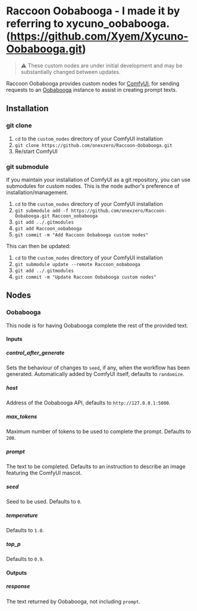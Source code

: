 # Raccoon Oobabooga - I made it by referring to xycuno_oobabooga.(https://github.com/Xyem/Xycuno-Oobabooga.git)

> :warning: These custom nodes are under initial development and may be
> substantially changed between updates.

Raccoon Oobabooga provides custom nodes for
[ComfyUI](https://github.com/comfyanonymous/ComfyUI), for sending requests to
an [Oobabooga](https://github.com/oobabooga/text-generation-webui) instance to
assist in creating prompt texts.

## Installation

### git clone

1. `cd` to the `custom_nodes` directory of your ComfyUI installation
2. `git clone https://github.com/onexzero/Raccoon-Oobabooga.git`
3. Re/start ComfyUI

### git submodule

If you maintain your installation of ComfyUI as a git repository, you can use
submodules for custom nodes. This is the node author's preference of
installation/management.

1. `cd` to the `custom_nodes` directory of your ComfyUI installation
2. `git submodule add -f https://github.com/onexzero/Raccoon-Oobabooga.git Raccoon_oobabooga`
3. `git add ../.gitmodules`
4. `git add Raccoon_oobabooga`
5. `git commit -m "Add Raccoon Oobabooga custom nodes"`

This can then be updated:
 
1. `cd` to the `custom_nodes` directory of your ComfyUI installation
2. `git submodule update --remote Raccoon_oobabooga`
3. `git add ../.gitmodules`
4. `git commit -m "Update Raccoon Oobabooga custom nodes"`

## Nodes

### Oobabooga

This node is for having Oobabooga complete the rest of the provided text.

#### Inputs

##### control_after_generate

Sets the behaviour of changes to `seed`, if any, when the workflow has been
generated. Automatically added by ComfyUI itself, defaults to `randomize`.

##### host

Address of the Oobabooga API, defaults to `http://127.0.0.1:5000`.

##### max_tokens

Maximum number of tokens to be used to complete the prompt. Defaults to `200`.

##### prompt

The text to be completed. Defaults to an instruction to describe an image
featuring the ComfyUI mascot.

##### seed

Seed to be used. Defaults to `0`.

##### temperature

Defaults to `1.0`.

##### top_p

Defaults to `0.9`.

#### Outputs

##### response

The text returned by Oobabooga, not including `prompt`.
